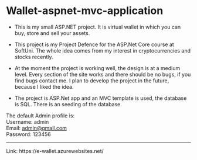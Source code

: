 # Wallet-aspnet-mvc-application

* This is my small ASP.NET project. It is virtual wallet in which you can buy, store and sell your assets.

* This project is my Project Defence for the ASP.Net Core course at SoftUni. The whole idea comes from my interest in cryptocurrencies and stocks recently. 

* At the moment the project is working well, the design is at a medium level. Every section of the site works and there should be no bugs, if you find bugs contact me. I plan to develop the project in the future, because I liked the idea.

* The project is ASP.Net app and an MVC template is used, the database is SQL. There is an seeding of the database.

The default Admin profile is:
<br/>
Username: admin 
<br/>
Email: admin@gmail.com
<br/>
Password: 123456
<br/>
<hr/>
Link: https://e-wallet.azurewebsites.net/
